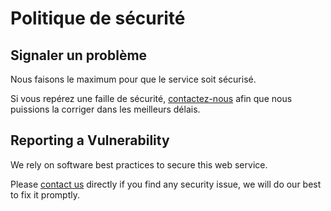 # Politique de sécurité

## Signaler un problème

Nous faisons le maximum pour que le service soit sécurisé. 

Si vous repérez une faille de sécurité, [contactez-nous](/contact/) afin que nous puissions la corriger dans les meilleurs délais.

<div lang="en">

## Reporting a Vulnerability

We rely on software best practices to secure this web service.

Please [contact us](/contact/) directly if you find any security issue, we will do our best to fix it promptly.

</div>
